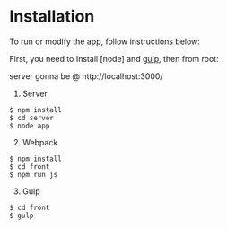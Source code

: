 # Installation
To run or modify the app, follow instructions below:

First, you need to Install [node] and [gulp], then from root:

server gonna be @ http://localhost:3000/

1. Server
```
$ npm install
$ cd server
$ node app
```
2. Webpack
```
$ npm install
$ cd front 
$ npm run js
```
3. Gulp
```
$ cd front
$ gulp
```

[NodeJS]:https://nodejs.org/download/
[Gulp]:https://github.com/gulpjs/gulp/blob/master/docs/getting-started.md

